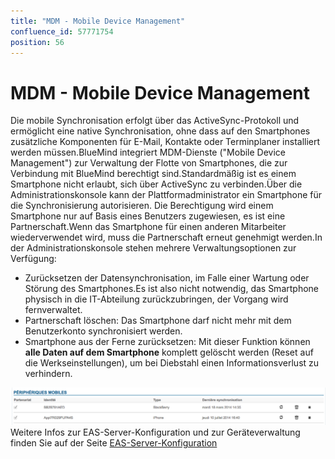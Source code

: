 ```yaml
---
title: "MDM - Mobile Device Management"
confluence_id: 57771754
position: 56
---
```

# MDM - Mobile Device Management


Die mobile Synchronisation erfolgt über das ActiveSync-Protokoll und ermöglicht eine native Synchronisation, ohne dass auf den Smartphones zusätzliche Komponenten für E-Mail, Kontakte oder Terminplaner installiert werden müssen.BlueMind integriert MDM-Dienste ("Mobile Device Management") zur Verwaltung der Flotte von Smartphones, die zur Verbindung mit BlueMind berechtigt sind.Standardmäßig ist es einem Smartphone nicht erlaubt, sich über ActiveSync zu verbinden.Über die Administrationskonsole kann der Plattformadministrator ein Smartphone für die Synchronisierung autorisieren. Die Berechtigung wird einem Smartphone nur auf Basis eines Benutzers zugewiesen, es ist eine Partnerschaft.Wenn das Smartphone für einen anderen Mitarbeiter wiederverwendet wird, muss die Partnerschaft erneut genehmigt werden.In der Administrationskonsole stehen mehrere Verwaltungsoptionen zur Verfügung:
- Zurücksetzen der Datensynchronisation, im Falle einer Wartung oder Störung des Smartphones.Es ist also nicht notwendig, das Smartphone physisch in die IT-Abteilung zurückzubringen, der Vorgang wird fernverwaltet.
- Partnerschaft löschen: Das Smartphone darf nicht mehr mit dem Benutzerkonto synchronisiert werden.
- Smartphone aus der Ferne zurücksetzen: Mit dieser Funktion können **alle Daten auf dem Smartphone** komplett gelöscht werden (Reset auf die Werkseinstellungen), um bei Diebstahl einen Informationsverlust zu verhindern.


![](../../attachments/57771754/57771755.png)Weitere Infos zur EAS-Server-Konfiguration und zur Geräteverwaltung finden Sie auf der Seite [EAS-Server-Konfiguration](/Guide_de_l_administrateur/BlueMind_et_mobilite/Configuration_du_serveur_EAS/)

